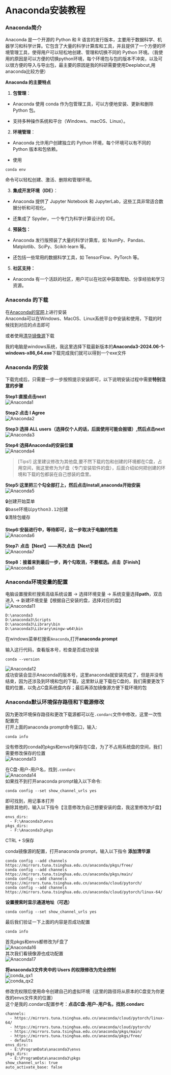 # Anaconda安装教程

### Anaconda简介
Anaconda 是一个开源的 Python 和 R 语言的发行版本，主要用于数据科学、机器学习和科学计算。它包含了大量的科学计算库和工具，并且提供了一个方便的环境管理工具，使得用户可以轻松地创建、管理和切换不同的 Python 环境。（我使用的原因是可以方便的切换python环境，每个环境包与包的版本不冲突，以及可以很方便的导入与导出包，最主要的原因是我的科研需要使用Deeplabcut,用anaconda比较方便）  

**Anaconda 的主要特点**
1. **包管理**：
- Anaconda 使用 conda 作为包管理工具，可以方便地安装、更新和删除 Python 包。

- 支持多种操作系统和平台（Windows、macOS、Linux）。

2. **环境管理**：
- Anaconda 允许用户创建独立的 Python 环境，每个环境可以有不同的 Python 版本和包依赖。

- 使用 
```
conda env
```
命令可以轻松创建、激活、删除和管理环境。

3. **集成开发环境（IDE）**：
- Anaconda 提供了 Jupyter Notebook 和 JupyterLab，这些工具非常适合数据分析和可视化。

- 还集成了 Spyder，一个专门为科学计算设计的 IDE。

4. **预装包：**
- Anaconda 发行版预装了大量的科学计算库，如 NumPy、Pandas、Matplotlib、SciPy、Scikit-learn 等。

- 还包括一些常用的数据科学工具，如 TensorFlow、PyTorch 等。

5. **社区支持：**
- Anaconda 有一个活跃的社区，用户可以在社区中获取帮助、分享经验和学习资源。

### Anaconda 的下载
在[Anaconda的官网](https://www.anaconda.com/download/success)上进行安装  
Anaconda可以在Windows、MacOS、Linux系统平台中安装和使用，下载的时候找到对应的点击即可  

或者使用[清华镜像源](https://mirrors.tuna.tsinghua.edu.cn/anaconda/archive/?C=M&O=D)下载

我的电脑是windows系统，我这里选择下载最新版本的**Anaconda3-2024.06-1-windows-x86_64.exe**下载完成我们就可以得到一个exe文件  


### Anaconda 的安装
下载完成后，只需要一步一步按照提示安装即可，以下说明安装过程中需要**特别注意的步骤** 

**Step1:直接点击next**  
![Anaconda1](https://github.com/user-attachments/assets/d702adb2-2703-403e-b921-4fc465bea594)  

**Step2:点击 I Agree**  
![Anaconda2](https://github.com/user-attachments/assets/58e1f299-962d-4743-98be-e8e35b575d3e)  

**Step3:选择 ALL users（选择仅个人的话，后面使用可能会报错）,然后点击next**  
![Anaconda3](https://github.com/user-attachments/assets/efc0ae71-8a7e-4a99-b44f-bf927872bc5a)  

**Step4:选择Anaconda的安装位置**  
![Anaconda4](https://github.com/user-attachments/assets/ca2e2f9c-c822-445a-9709-c881c6c42219)  

> [Tips!]
> 这里建议修改为其他盘,要不然下载的包和创建的环境都在C盘，占用空间，我这里修为为F盘（专门安装软件的盘），后面介绍如何把创建的环境和下载的包都装在自己想装的盘里。

**Step5:这里把三个勾全部打上，然后点击Install,anaconda开始安装**  
![Anaconda5](https://github.com/user-attachments/assets/cd0f3f64-eae1-440a-a5d5-ae495ab64605)  

<pre>
🔒创建开始菜单
🔒base环境以python3.12创建
🔒清除包缓存
</pre>

**Step6:安装进行中，等待即可，这一步取决于电脑的性能**  
![Anaconda6](https://github.com/user-attachments/assets/c522cb36-70b2-4a11-8a66-bf7a26cc52fd)  

**Step7: 点击【Next】——再次点击【Next】**  
![Anaconda7](https://github.com/user-attachments/assets/381347a5-ddd0-44da-939c-9070f7d85e35)  

**Step8：接着来到最后一步，两个勾取消，不要框选。点击【Finish】**  
![Anaconda8](https://github.com/user-attachments/assets/0bbbb0cf-f5bd-4ac6-a0ab-8326af741efb)  


### Anaconda环境变量的配置
电脑设置搜索栏搜索高级系统设置 → 选择环境变量 →  系统变量选择**path**，双击进入 →  新建环境变量【根据自己安装的盘，选择对应的盘】  
![Anaconda11](https://github.com/user-attachments/assets/9b6816c4-68f9-4699-a86f-4cbb3c71ee29)  
```
D:\anaconda3
D:\anaconda3\Scripts
D:\anaconda3\Library\bin
D:\anaconda3\Library\mingw-w64\bin
```

在windows菜单栏搜索`Anaconda`,打开**anaconda prompt**  

输入这行代码，查看版本号，检查是否成功安装
```
conda --version
```
![Anaconda12](https://github.com/user-attachments/assets/2caad822-8c31-451e-8073-6ab30a8a5c71)  
成功安装会显示Anaconda的版本号，这里anaconda就安装完成了，但是并没有结束，因为还涉及到环境和包的下载，这里默认是下载在C盘的，我们需要更改下载的位置，以免占C盘系统盘内存；最后再添加镜像源方便下载环境的包  


### Anaconda默认环境保存路径和下载源修改
因为更改环境保存路径和更改下载源都可以在`.condarc`文件中修改，这里一次性配置完  
打开上面的anaconda prompt命令窗口，输入:
```
conda info
```
没有修改的conda的pkgs和envs均保存在C盘，为了不占用系统盘的空间，我们需要修改保存的位置  
![Anaconda13](https://github.com/user-attachments/assets/eab683ac-748e-43ab-892a-1946b736ea74)  

在C盘-用户-用户名，找到`.condarc`  
![Anaconda14](https://github.com/user-attachments/assets/dac0d044-a576-4bf7-b547-9bf3377e6447)  
如果找不到打开anaconda prompt输入以下命令:
```
conda config --set show_channel_urls yes
```
即可找到，用记事本打开  
删除其他的，输入以下指令【注意修改为自己想要安装的盘，我这里修改为F盘】  
```
envs_dirs:
  - F:\Anaconda3\envs
pkgs_dirs:
  - F:\Anaconda3\pkgs
```
CTRL + S保存

conda镜像源的配置，打开anaconda prompt，输入以下指令
**添加清华源**
```
conda config --add channels https://mirrors.tuna.tsinghua.edu.cn/anaconda/pkgs/free/
conda config --add channels https://mirrors.tuna.tsinghua.edu.cn/anaconda/pkgs/main/
conda config --add channels https://mirrors.tuna.tsinghua.edu.cn/anaconda/cloud/pytorch/
conda config --add channels https://mirrors.tuna.tsinghua.edu.cn/anaconda/cloud/pytorch/linux-64/
```

**设置搜索时显示通道地址（可选）**
```
conda config --set show_channel_urls yes
```

最后我们验证一下上面的内容是否成功配置
```
conda info
```
首先pkgs和envs都修改为F盘了  
![Anaconda16](https://github.com/user-attachments/assets/26353559-cebf-4508-a392-a9d6d246a1ce)  
其次我们看镜像源也成功配置  
![Anaconda17](https://github.com/user-attachments/assets/743aef90-171f-4236-8cb2-d4433f574b96)  

**将anaconda3文件夹中的 Users 的权限修改为完全控制**  
![conda_qx1](https://github.com/user-attachments/assets/379c69c0-ff5b-40b5-a320-97acbc0427e4)  
![conda_qx2](https://github.com/user-attachments/assets/59bb48b4-4527-4486-92b4-92155f3cb530)  

修改完权限后使用命令创建自己的虚拟环境（这里的路径将从原本的C盘变为你更改的envs文件夹的位置）  
这个是我的.condarc配置参考：**点击C盘-用户-用户名，找到.condarc**  
```
channels:
  - https://mirrors.tuna.tsinghua.edu.cn/anaconda/cloud/pytorch/linux-64/
  - https://mirrors.tuna.tsinghua.edu.cn/anaconda/cloud/pytorch/
  - https://mirrors.tuna.tsinghua.edu.cn/anaconda/pkgs/main/
  - https://mirrors.tuna.tsinghua.edu.cn/anaconda/pkgs/free/
  - defaults
envs_dirs:
  - E:\ProgramData\anaconda3\envs
pkgs_dirs:
  - E:\ProgramData\anaconda3\pkgs
show_channel_urls: true
auto_activate_base: false
```
